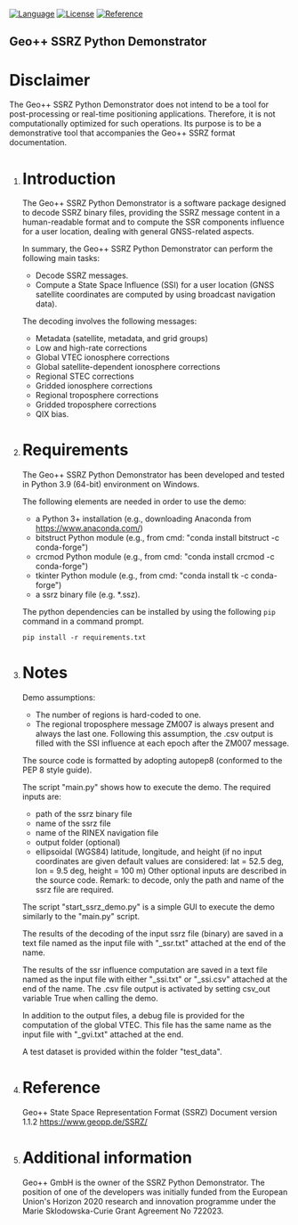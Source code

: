 [![Language](https://img.shields.io/badge/python-3.9%2B-blue.svg?style=flat-square)](https://www.python.org/)
[![License](https://img.shields.io/badge/license-AGPLv3+-blue.svg?style=flat-square)](https://github.com/GeoppGmbH/Geopp-SSRZ-Python-Demo/blob/master/LICENSE)
[![Reference](https://img.shields.io/badge/reference-SSRZ-blue.svg?style=flat-square)](https://www.geopp.de/SSRZ/)

## Geo++ SSRZ Python Demonstrator

Disclaimer
==================
The Geo++ SSRZ Python Demonstrator does not intend
to be a tool for post-processing or real-time positioning
applications. Therefore, it is not computationally optimized
for such operations.
Its purpose is to be a demonstrative tool
that accompanies the Geo++ SSRZ format documentation.

1. Introduction
   ============
   The Geo++ SSRZ Python Demonstrator is a software package
   designed to decode SSRZ binary files, 
   providing the SSRZ message content in a
   human-readable format and to compute the SSR components
   influence for a user location,
   dealing with general GNSS-related aspects.
   
   In summary, the Geo++ SSRZ Python Demonstrator
   can perform the following main tasks:
   - Decode SSRZ messages.
   - Compute a State Space Influence (SSI) for a user location
     (GNSS satellite coordinates are computed by using
	  broadcast navigation data). 
   
   The decoding involves the following messages:
    - Metadata (satellite, metadata, and grid groups)
    - Low and high-rate corrections
	- Global VTEC ionosphere corrections
	- Global satellite-dependent ionosphere corrections
    - Regional STEC corrections
	- Gridded ionosphere corrections
	- Regional troposphere corrections
	- Gridded troposphere corrections
	- QIX bias.
	
2. Requirements
   ============
   The Geo++ SSRZ Python Demonstrator has been developed
   and tested in Python 3.9 (64-bit) environment on Windows.
   
   The following elements are needed in order to use the demo:
   - a Python 3+ installation
	 (e.g., downloading Anaconda from https://www.anaconda.com/)
   - bitstruct Python module 
     (e.g., from cmd: "conda install bitstruct -c conda-forge")
   - crcmod Python module
	 (e.g., from cmd: "conda install crcmod -c conda-forge")  
   - tkinter Python module
      (e.g., from cmd: "conda install tk -c conda-forge")
   - a ssrz binary file (e.g. *.ssz).

   The python dependencies can be installed by using the following
   `pip` command in a command prompt.
   ```
   pip install -r requirements.txt
   ```
      
3. Notes
   =====
   Demo assumptions:
   - The number of regions is hard-coded to one.
   - The regional troposphere message ZM007 is always present and
     always the last one. Following this assumption,
	 the .csv output is filled with the SSI influence
	 at each epoch after the ZM007 message.
   
   The source code is formatted by adopting autopep8 
   (conformed to the PEP 8 style guide).

   The script "main.py" shows how to execute the demo.
   The required inputs are:
   - path of the ssrz binary file
   - name of the ssrz file
   - name of the RINEX navigation file
   - output folder (optional)
   - ellipsoidal (WGS84) latitude, longitude, and height
     (if no input coordinates are given default values are considered:
     lat = 52.5 deg, lon = 9.5 deg, height = 100 m)
   Other optional inputs are described in the source code.
   Remark: to decode, only the path and name of 
   the ssrz file are required.
   
   The script "start_ssrz_demo.py" is a simple GUI to execute the demo
   similarly to the "main.py" script.

   The results of the decoding of the input ssrz file (binary) 
   are saved in a text file named as the input file
   with "_ssr.txt" attached at the end of the name.
   
   The results of the ssr influence computation 
   are saved in a text file named as the input file
   with either "_ssi.txt" or "_ssi.csv" attached
   at the end of the name. The .csv file output is
   activated by setting csv_out variable True when calling
   the demo.
   
   In addition to the output files, a debug file is provided
   for the computation of the global VTEC.
   This file has the same name as the input file
   with "_gvi.txt" attached at the end.

   A test dataset is provided within the folder "test_data".
     
4. Reference
   ==========
   Geo++ State Space Representation Format (SSRZ)
   Document version 1.1.2
   https://www.geopp.de/SSRZ/

   
5. Additional information
   ======================
   Geo++ GmbH is the owner of the SSRZ Python Demonstrator.
   The position of one of the developers was initially funded 
   from the European Union's Horizon 2020
   research and innovation programme under the Marie Sklodowska-Curie
   Grant Agreement No 722023. 
   
